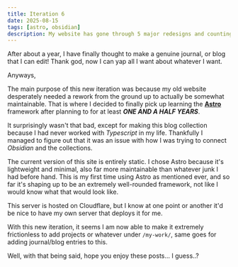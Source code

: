 ```yaml
---
title: Iteration 6
date: 2025-08-15
tags: [astro, obsidian]
description: My website has gone through 5 major redesigns and counting. I present to you, version 6.
---
```

After about a year, I have finally thought to make a genuine journal, or blog that I can edit! Thank god, now I can yap all I want about whatever I want.

Anyways,

The main purpose of this new iteration was because my old website desperately needed a rework from the ground up to actually be somewhat maintainable. That is where I decided to finally pick up learning the <u>**Astro**</u> framework after planning to for at least ***ONE AND A HALF YEARS***.

It surprisingly wasn't that bad, except for making this blog collection because I had never worked with *Typescript* in my life. Thankfully I managed to figure out that it was an issue with how I was trying to connect *Obsidian* and the collections. 

<div class='divider'></div>

The current version of this site is entirely static. I chose Astro because it's lightweight and minimal, also far more maintainable than whatever junk I had before hand. This is my first time using Astro as mentioned ever, and so far it's shaping up to be an extremely well-rounded framework, not like I would know what that would look like.

This server is hosted on Cloudflare, but I know at one point or another it'd be nice to have my own server that deploys it for me.

With this new iteration, it seems I am now able to make it extremely frictionless to add projects or whatever under `/my-work/`, same goes for adding journal/blog entries to this.
<div class='divider'></div>

Well, with that being said, hope you enjoy these posts... I guess..?